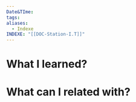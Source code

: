 ```yaml
---
Date&TIme: 
tags: 
aliases:
  - Indexe
INDEXE: "[[DOC-Station-I.T]]"
---
```



# What I learned?





# What can I related with?




